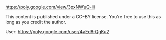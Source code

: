 https://poly.google.com/view/3pxNWuQ-iii

This content is published under a CC-BY license. You're free to use this as long as you credit the author. 

User: https://poly.google.com/user/4aEd8rQgKu2